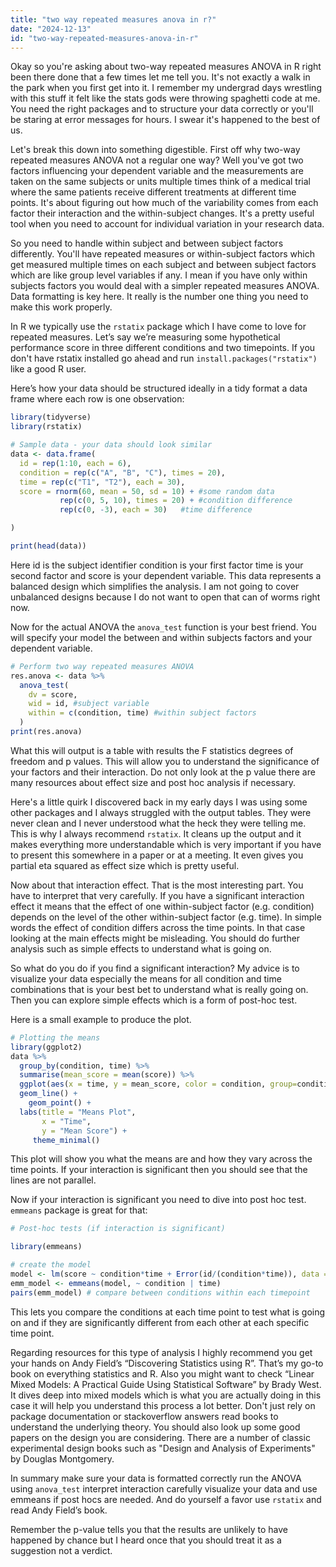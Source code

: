 ```yaml
---
title: "two way repeated measures anova in r?"
date: "2024-12-13"
id: "two-way-repeated-measures-anova-in-r"
---
```


Okay so you're asking about two-way repeated measures ANOVA in R right been there done that a few times let me tell you. It's not exactly a walk in the park when you first get into it. I remember my undergrad days wrestling with this stuff it felt like the stats gods were throwing spaghetti code at me. You need the right packages and to structure your data correctly or you'll be staring at error messages for hours. I swear it's happened to the best of us.

Let's break this down into something digestible. First off why two-way repeated measures ANOVA not a regular one way? Well you've got two factors influencing your dependent variable and the measurements are taken on the same subjects or units multiple times think of a medical trial where the same patients receive different treatments at different time points. It's about figuring out how much of the variability comes from each factor their interaction and the within-subject changes. It's a pretty useful tool when you need to account for individual variation in your research data.

So you need to handle within subject and between subject factors differently. You'll have repeated measures or within-subject factors which get measured multiple times on each subject and between subject factors which are like group level variables if any. I mean if you have only within subjects factors you would deal with a simpler repeated measures ANOVA. Data formatting is key here. It really is the number one thing you need to make this work properly.

In R we typically use the `rstatix` package which I have come to love for repeated measures. Let’s say we’re measuring some hypothetical performance score in three different conditions and two timepoints. If you don't have rstatix installed go ahead and run `install.packages("rstatix")` like a good R user.

Here’s how your data should be structured ideally in a tidy format a data frame where each row is one observation:

```R
library(tidyverse)
library(rstatix)

# Sample data - your data should look similar
data <- data.frame(
  id = rep(1:10, each = 6),
  condition = rep(c("A", "B", "C"), times = 20),
  time = rep(c("T1", "T2"), each = 30),
  score = rnorm(60, mean = 50, sd = 10) + #some random data
           rep(c(0, 5, 10), times = 20) + #condition difference
           rep(c(0, -3), each = 30)   #time difference

)

print(head(data))
```
Here id is the subject identifier condition is your first factor time is your second factor and score is your dependent variable. This data represents a balanced design which simplifies the analysis. I am not going to cover unbalanced designs because I do not want to open that can of worms right now.

Now for the actual ANOVA the `anova_test` function is your best friend. You will specify your model the between and within subjects factors and your dependent variable.

```R
# Perform two way repeated measures ANOVA
res.anova <- data %>%
  anova_test(
    dv = score,
    wid = id, #subject variable
    within = c(condition, time) #within subject factors
  )
print(res.anova)

```
What this will output is a table with results the F statistics degrees of freedom and p values. This will allow you to understand the significance of your factors and their interaction. Do not only look at the p value there are many resources about effect size and post hoc analysis if necessary.

Here's a little quirk I discovered back in my early days I was using some other packages and I always struggled with the output tables. They were never clean and I never understood what the heck they were telling me. This is why I always recommend `rstatix`. It cleans up the output and it makes everything more understandable which is very important if you have to present this somewhere in a paper or at a meeting. It even gives you partial eta squared as effect size which is pretty useful.

Now about that interaction effect. That is the most interesting part. You have to interpret that very carefully. If you have a significant interaction effect it means that the effect of one within-subject factor (e.g. condition) depends on the level of the other within-subject factor (e.g. time). In simple words the effect of condition differs across the time points. In that case looking at the main effects might be misleading. You should do further analysis such as simple effects to understand what is going on.

So what do you do if you find a significant interaction? My advice is to visualize your data especially the means for all condition and time combinations that is your best bet to understand what is really going on. Then you can explore simple effects which is a form of post-hoc test.

Here is a small example to produce the plot.
```R
# Plotting the means
library(ggplot2)
data %>%
  group_by(condition, time) %>%
  summarise(mean_score = mean(score)) %>%
  ggplot(aes(x = time, y = mean_score, color = condition, group=condition)) +
  geom_line() +
    geom_point() +
  labs(title = "Means Plot",
       x = "Time",
       y = "Mean Score") +
     theme_minimal()


```
This plot will show you what the means are and how they vary across the time points. If your interaction is significant then you should see that the lines are not parallel.

Now if your interaction is significant you need to dive into post hoc test. `emmeans` package is great for that:
```R
# Post-hoc tests (if interaction is significant)

library(emmeans)

# create the model
model <- lm(score ~ condition*time + Error(id/(condition*time)), data = data)
emm_model <- emmeans(model, ~ condition | time)
pairs(emm_model) # compare between conditions within each timepoint
```
This lets you compare the conditions at each time point to test what is going on and if they are significantly different from each other at each specific time point.

Regarding resources for this type of analysis I highly recommend you get your hands on Andy Field’s “Discovering Statistics using R”. That’s my go-to book on everything statistics and R. Also you might want to check “Linear Mixed Models: A Practical Guide Using Statistical Software” by Brady West. It dives deep into mixed models which is what you are actually doing in this case it will help you understand this process a lot better. Don't just rely on package documentation or stackoverflow answers read books to understand the underlying theory. You should also look up some good papers on the design you are considering. There are a number of classic experimental design books such as "Design and Analysis of Experiments" by Douglas Montgomery.

In summary make sure your data is formatted correctly run the ANOVA using `anova_test` interpret interaction carefully visualize your data and use emmeans if post hocs are needed. And do yourself a favor use `rstatix` and read Andy Field’s book.

Remember the p-value tells you that the results are unlikely to have happened by chance but I heard once that you should treat it as a suggestion not a verdict.
